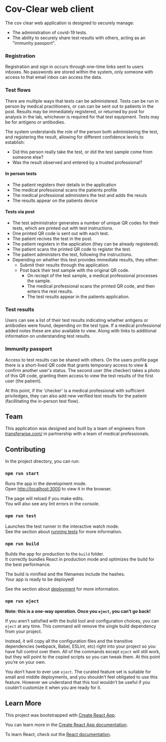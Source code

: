 # Cov-Clear web client #

The cov clear web application is designed to securely manage:
* The administration of covid-19 tests. 
* The ability to securely share test results with others, acting as an "immunity passport".

### Registration ###
Registration and sign in occurs through one-time links sent to users inboxes.  No passwords are stored within the system, only someone with access to that email inbox can access the data.

### Test flows ###
There are multiple ways that tests can be administered. Tests can be run in person by medical practitioners, or can can be sent out to patients in the post.  Results may be immediately registered, or returned by post for analysis in the lab, whichever is required for that test equipment.  Tests may be for antigens or antibodies.  

The system understands the role of the person both administering the test, and registering the result, allowing for different confidence levels to establish:
* Did this person really take the test, or did the test sample come from someone else?
* Was the result observed and entered by a trusted professional?

#### In person tests
* The patient registers their details in the application
* The medical professional scans the patients profile
* The medical professional administers the test and adds the resuls
* The results appear on the patients device

#### Tests via post
* The test administrator generates a number of unique QR codes for their tests, which are printed out with test instructions.
* One printed QR code is sent out with each test.
* The patient recives the test in the post.
* The patient registers in the application (they can be already registered).
* The patient scans the printed QR code to register the test.
* The patient administers the test, following the instructions.
* Depending on whether this test provides immediate results, they either:
  * Submit their results through the application.
  * Post back their test sample with the original QR code.
    * On reciept of the test sample, a medical professional processes the sample.
    * The medical professional scans the printed QR code, and then enters the rest results.
    * The test results appear in the patients application.

### Test results ###
Users can see a list of their test results indicating whether antigens or antibodies were found, depending on the test type. If a medical professional added notes these are also available to view.  Along with links to additional information on understanding test results.

### Immunity passport ###
Access to test results can be shared with others.  On the users profile page there is a short-lived QR code that grants temporary access to view & confirm another user's status.  The second user (the checker) takes a photo of this QR code, granting them access to view the test results of the first user (the patient).

At this point, if the 'checker' is a medical professional with sufficient priviledges, they can also add new verified test results for the patient (facillitating the in-person test flow).

## Team ##

This application was designed and built by a team of engineers from [transferwise.com/](https://transferwise.com/) in partnership with a team of medical professionals.

## Contributing

In the project directory, you can run:

### `npm run start`

Runs the app in the development mode.<br />
Open [http://localhost:3000](http://localhost:3000) to view it in the browser.

The page will reload if you make edits.<br />
You will also see any lint errors in the console.

### `npm run test`

Launches the test runner in the interactive watch mode.<br />
See the section about [running tests](https://facebook.github.io/create-react-app/docs/running-tests) for more information.

### `npm run build`

Builds the app for production to the `build` folder.<br />
It correctly bundles React in production mode and optimizes the build for the best performance.

The build is minified and the filenames include the hashes.<br />
Your app is ready to be deployed!

See the section about [deployment](https://facebook.github.io/create-react-app/docs/deployment) for more information.

### `npm run eject`

**Note: this is a one-way operation. Once you `eject`, you can’t go back!**

If you aren’t satisfied with the build tool and configuration choices, you can `eject` at any time. This command will remove the single build dependency from your project.

Instead, it will copy all the configuration files and the transitive dependencies (webpack, Babel, ESLint, etc) right into your project so you have full control over them. All of the commands except `eject` will still work, but they will point to the copied scripts so you can tweak them. At this point you’re on your own.

You don’t have to ever use `eject`. The curated feature set is suitable for small and middle deployments, and you shouldn’t feel obligated to use this feature. However we understand that this tool wouldn’t be useful if you couldn’t customize it when you are ready for it.

## Learn More

This project was bootstrapped with [Create React App](https://github.com/facebook/create-react-app).

You can learn more in the [Create React App documentation](https://facebook.github.io/create-react-app/docs/getting-started).

To learn React, check out the [React documentation](https://reactjs.org/).
